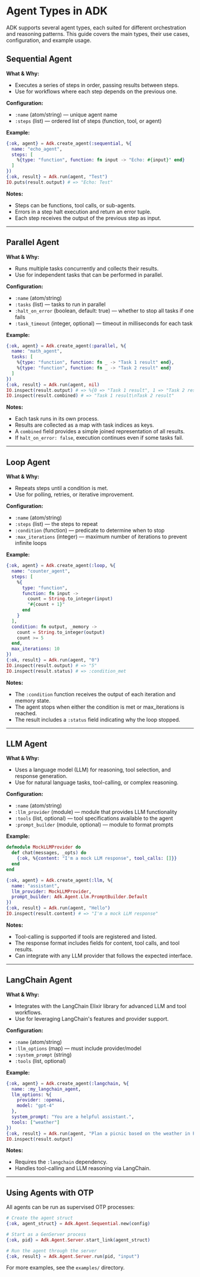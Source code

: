 # Agent Types in ADK

ADK supports several agent types, each suited for different orchestration and reasoning patterns. This guide covers the main types, their use cases, configuration, and example usage.

## Sequential Agent

**What & Why:**
- Executes a series of steps in order, passing results between steps.
- Use for workflows where each step depends on the previous one.

**Configuration:**
- `:name` (atom/string) — unique agent name
- `:steps` (list) — ordered list of steps (function, tool, or agent)

**Example:**
```elixir
{:ok, agent} = Adk.create_agent(:sequential, %{
  name: "echo_agent",
  steps: [
    %{type: "function", function: fn input -> "Echo: #{input}" end}
  ]
})
{:ok, result} = Adk.run(agent, "Test")
IO.puts(result.output) # => "Echo: Test"
```

**Notes:**
- Steps can be functions, tool calls, or sub-agents.
- Errors in a step halt execution and return an error tuple.
- Each step receives the output of the previous step as input.

---

## Parallel Agent

**What & Why:**
- Runs multiple tasks concurrently and collects their results.
- Use for independent tasks that can be performed in parallel.

**Configuration:**
- `:name` (atom/string)
- `:tasks` (list) — tasks to run in parallel
- `:halt_on_error` (boolean, default: true) — whether to stop all tasks if one fails
- `:task_timeout` (integer, optional) — timeout in milliseconds for each task

**Example:**
```elixir
{:ok, agent} = Adk.create_agent(:parallel, %{
  name: "math_agent",
  tasks: [
    %{type: "function", function: fn _ -> "Task 1 result" end},
    %{type: "function", function: fn _ -> "Task 2 result" end}
  ]
})
{:ok, result} = Adk.run(agent, nil)
IO.inspect(result.output) # => %{0 => "Task 1 result", 1 => "Task 2 result"}
IO.inspect(result.combined) # => "Task 1 result\nTask 2 result"
```

**Notes:**
- Each task runs in its own process.
- Results are collected as a map with task indices as keys.
- A `combined` field provides a simple joined representation of all results.
- If `halt_on_error: false`, execution continues even if some tasks fail.

---

## Loop Agent

**What & Why:**
- Repeats steps until a condition is met.
- Use for polling, retries, or iterative improvement.

**Configuration:**
- `:name` (atom/string)
- `:steps` (list) — the steps to repeat
- `:condition` (function) — predicate to determine when to stop
- `:max_iterations` (integer) — maximum number of iterations to prevent infinite loops

**Example:**
```elixir
{:ok, agent} = Adk.create_agent(:loop, %{
  name: "counter_agent",
  steps: [
    %{
      type: "function", 
      function: fn input -> 
        count = String.to_integer(input)
        "#{count + 1}" 
      end
    }
  ],
  condition: fn output, _memory ->
    count = String.to_integer(output)
    count >= 5
  end,
  max_iterations: 10
})
{:ok, result} = Adk.run(agent, "0")
IO.inspect(result.output) # => "5"
IO.inspect(result.status) # => :condition_met
```

**Notes:**
- The `:condition` function receives the output of each iteration and memory state.
- The agent stops when either the condition is met or max_iterations is reached.
- The result includes a `:status` field indicating why the loop stopped.

---

## LLM Agent

**What & Why:**
- Uses a language model (LLM) for reasoning, tool selection, and response generation.
- Use for natural language tasks, tool-calling, or complex reasoning.

**Configuration:**
- `:name` (atom/string)
- `:llm_provider` (module) — module that provides LLM functionality
- `:tools` (list, optional) — tool specifications available to the agent
- `:prompt_builder` (module, optional) — module to format prompts

**Example:**
```elixir
defmodule MockLLMProvider do
  def chat(messages, _opts) do
    {:ok, %{content: "I'm a mock LLM response", tool_calls: []}}
  end
end

{:ok, agent} = Adk.create_agent(:llm, %{
  name: "assistant",
  llm_provider: MockLLMProvider,
  prompt_builder: Adk.Agent.Llm.PromptBuilder.Default
})
{:ok, result} = Adk.run(agent, "Hello")
IO.inspect(result.content) # => "I'm a mock LLM response"
```

**Notes:**
- Tool-calling is supported if tools are registered and listed.
- The response format includes fields for content, tool calls, and tool results.
- Can integrate with any LLM provider that follows the expected interface.

---

## LangChain Agent

**What & Why:**
- Integrates with the LangChain Elixir library for advanced LLM and tool workflows.
- Use for leveraging LangChain's features and provider support.

**Configuration:**
- `:name` (atom/string)
- `:llm_options` (map) — must include provider/model
- `:system_prompt` (string)
- `:tools` (list, optional)

**Example:**
```elixir
{:ok, agent} = Adk.create_agent(:langchain, %{
  name: :my_langchain_agent,
  llm_options: %{
    provider: :openai,
    model: "gpt-4"
  },
  system_prompt: "You are a helpful assistant.",
  tools: ["weather"]
})
{:ok, result} = Adk.run(agent, "Plan a picnic based on the weather in Paris tomorrow")
IO.inspect(result.output)
```

**Notes:**
- Requires the `:langchain` dependency.
- Handles tool-calling and LLM reasoning via LangChain.

---

## Using Agents with OTP

All agents can be run as supervised OTP processes:

```elixir
# Create the agent struct
{:ok, agent_struct} = Adk.Agent.Sequential.new(config)

# Start as a GenServer process
{:ok, pid} = Adk.Agent.Server.start_link(agent_struct)

# Run the agent through the server
{:ok, result} = Adk.Agent.Server.run(pid, "input")
```

For more examples, see the `examples/` directory. 
